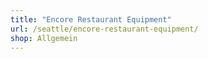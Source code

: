 ```yaml
---
title: "Encore Restaurant Equipment"
url: /seattle/encore-restaurant-equipment/
shop: Allgemein
---
```

